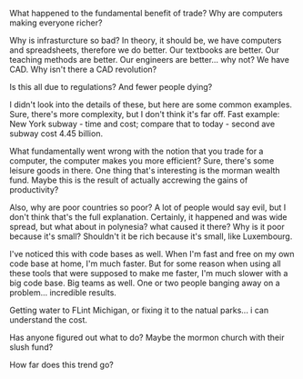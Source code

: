 
What happened to the fundamental benefit of trade? Why are computers making everyone richer?

Why is infrasturcture so bad? In theory, it should be, we have computers and spreadsheets, therefore we do better. Our textbooks are better. Our teaching methods are better. Our engineers are better... why not? We have CAD. Why isn't there a CAD revolution?

Is this all due to regulations? And fewer people dying?

I didn't look into the details of these, but here are some common examples. Sure, there's more complexity, but I don't think it's far off.
Fast example: New York subway - time and cost; compare that to today - second ave subway cost 4.45 billion.



What fundamentally went wrong with the notion that you trade for a computer, the computer makes you more efficient? Sure, there's some leisure goods in there.
One thing that's interesting is the morman wealth fund. Maybe this is the result of actually accrewing the gains of productivity?

Also, why are poor countries so poor? A lot of people would say evil, but I don't think that's the full explanation. Certainly, it happened and was wide spread, but what about in polynesia? what caused it there? Why is it poor because it's small? Shouldn't it be rich because it's small, like Luxembourg.



I've noticed this with code bases as well. When I'm fast and free on my own code base at home, I'm much faster. But for some reason when using all these tools that were supposed to make me faster, I'm much slower with a big code base. Big teams as well. One or two people banging away on a problem... incredible results.


Getting water to FLint Michigan, or fixing it to the natual parks... i can understand the cost.

Has anyone figured out what to do? Maybe the mormon church with their slush fund?


How far does this trend go? 
